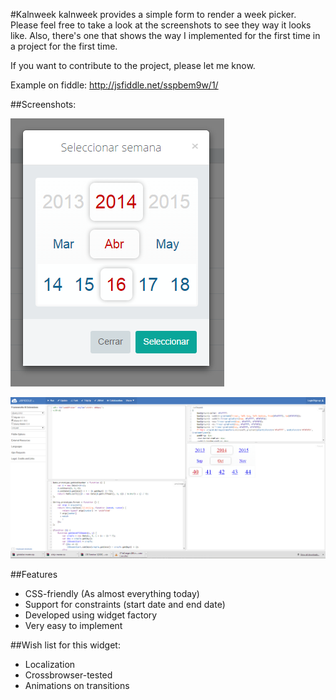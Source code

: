 #Kalnweek
kalnweek provides a simple form to render a week picker. Please feel free to take a look at the screenshots to see they way it looks like. Also, there's one that shows the way I implemented for the first time in a project for the first time.

If you want to contribute to the project, please let me know.

Example on fiddle: http://jsfiddle.net/sspbem9w/1/

##Screenshots: 

![Alt text](/kalnweek-implemented.PNG?raw=true "One")

![Alt text](/kalnwee-2.PNG?raw=true "Two")


##Features
* CSS-friendly (As almost everything today)
* Support for constraints (start date and end date)
* Developed using widget factory
* Very easy to implement


##Wish list for this widget:
- Localization
- Crossbrowser-tested
- Animations on transitions
